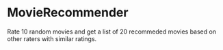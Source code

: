 # MovieRecommender
Rate 10 random movies and get a list of 20 recommeded movies based on other raters with similar ratings.
